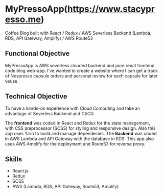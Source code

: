 # MyPressoApp(https://www.stacypresso.me)

Coffee Blog built with React / Redux / AWS Severless Backend (Lambda, RDS, API Gateway, Amplify) / AWS Route53


## Functional Objective
MyPressoApp is AWS severless clouded backend and pure react frontend code blog web-app. I've wanted to create a website where I can get a track of Nespresso capsule orders and personal review for each capsule for later veuse. 


## Technical Objective
To have a hands-on experience with Cloud Computing and take an advantage of Severless Backend and CI/CD.

The **frontend** was coded in React and Redux for the state management, with CSS preprocessor (SCSS) for styling and responsive design.
Also this app uses Yarn to build and manage dependecies.
The **Backend** was coded in AWS Lambda and API Gateway with the database in RDS. 
This app also uses AWS Amplify for the deployment and Route53 for reverse proxy. 


## Skills
* React.js
* Redux
* SCSS
* AWS (Lambda, RDS, API Gateway, Route53, Amplify)


